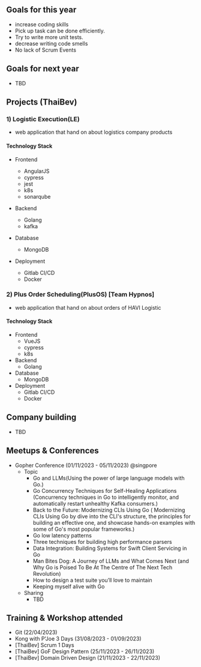 ## Goals for this year

- increase coding skills
- Pick up task can be done efficiently.
- Try to write more unit tests.
- decrease writing code smells
- No lack of Scrum Events

## Goals for next year

- TBD

## Projects (ThaiBev)

### 1) Logistic Execution(LE)

- web application that hand on about logistics company products

#### Technology Stack

- Frontend
  - AngularJS
  - cypress
  - jest
  - k8s
  - sonarqube
- Backend
  - Golang
  - kafka
- Database
  - MongoDB
- Deployment

  - Gitlab CI/CD
  - Docker

### 2) Plus Order Scheduling(PlusOS) [Team Hypnos]

- web application that hand on about orders of HAVI Logistic

#### Technology Stack

- Frontend
  - VueJS
  - cypress
  - k8s
- Backend
  - Golang
- Database
  - MongoDB
- Deployment
  - Gitlab CI/CD
  - Docker

## Company building

- TBD

## Meetups & Conferences

- Gopher Conference (01/11/2023 - 05/11/2023) @singpore
  - Topic
    - Go and LLMs(Using the power of large language models with Go.)
    - Go Concurrency Techniques for Self-Healing Applications (Concurrency techniques in Go to intelligently monitor, and automatically restart unhealthy Kafka consumers.)
    - Back to the Future: Modernizing CLIs Using Go ( Modernizing CLIs Using Go by dive into the CLI's structure, the principles for building an effective one, and showcase hands-on examples with some of Go's most popular frameworks.)
    - Go low latency patterns
    - Three techniques for building high performance parsers
    - Data Integration: Building Systems for Swift Client Servicing in Go
    - Man Bites Dog: A Journey of LLMs and What Comes Next (and Why Go is Poised To Be At The Centre of The Next Tech Revolution)
    - How to design a test suite you’ll love to maintain
    - Keeping myself alive with Go
  - Sharing
    - TBD

## Training & Workshop attended

- Git (22/04/2023)
- Kong with P'Joe 3 Days (31/08/2023 - 01/09/2023)
- [ThaiBev] Scrum 1 Days
- [ThaiBev] GoF Design Pattern (25/11/2023 - 26/11/2023)
- [ThaiBev] Domain Driven Design (21/11/2023 - 22/11/2023)
